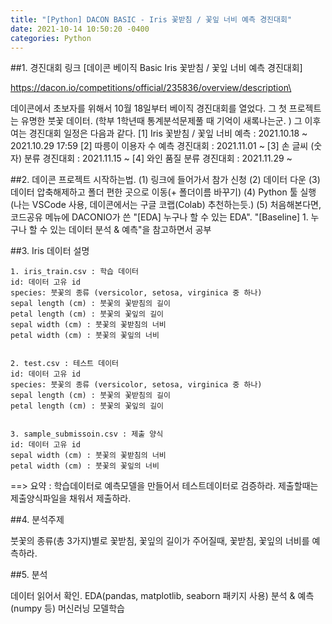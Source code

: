 ```yaml
---
title: "[Python] DACON BASIC - Iris 꽃받침 / 꽃잎 너비 예측 경진대회"
date: 2021-10-14 10:50:20 -0400
categories: Python
---
```


##1. 경진대회 링크
[데이콘 베이직 Basic Iris 꽃받침 / 꽃잎 너비 예측 경진대회]

https://dacon.io/competitions/official/235836/overview/description\

데이콘에서 초보자를 위해서 10월 18일부터 베이직 경진대회를 열었다. 그 첫 프로젝트는 유명한 붓꽃 데이터. (학부 1학년때 통계분석문제풀 때 기억이 새록나는군. )
그 이후 여는 경진대회 일정은 다음과 같다.
[1] Iris 꽃받침 / 꽃잎 너비 예측 : 2021.10.18 ~ 2021.10.29 17:59
[2] 따릉이 이용자 수 예측 경진대회 : 2021.11.01 ~
[3] 손 글씨 (숫자) 분류 경진대회 : 2021.11.15 ~
[4] 와인 품질 분류 경진대회 : 2021.11.29 ~

##2. 데이콘 프로젝트 시작하는법.
(1) 링크에 들어가서 참가 신청
(2) 데이터 다운
(3) 데이터 압축해제하고 폴더 편한 곳으로 이동(+ 폴더이름 바꾸기)
(4) Python 툴 실행 (나는 VSCode 사용, 데이콘에서는 구글 코랩(Colab) 추천하는듯.)
(5) 처음해본다면, 코드공유 메뉴에 DACONIO가 쓴 "[EDA] 누구나 할 수 있는 EDA". "[Baseline] 1. 누구나 할 수 있는 데이터 분석 & 예측"을 참고하면서 공부


##3. Iris 데이터 설명

```
1. iris_train.csv : 학습 데이터
id: 데이터 고유 id
species: 붓꽃의 종류 (versicolor, setosa, virginica 중 하나)
sepal length (cm) : 붓꽃의 꽃받침의 길이
petal length (cm) : 붓꽃의 꽃잎의 길이
sepal width (cm) : 붓꽃의 꽃받침의 너비
petal width (cm) : 붓꽃의 꽃잎의 너비


2. test.csv : 테스트 데이터
id: 데이터 고유 id
species: 붓꽃의 종류 (versicolor, setosa, virginica 중 하나)
sepal length (cm) : 붓꽃의 꽃받침의 길이
petal length (cm) : 붓꽃의 꽃잎의 길이


3. sample_submissoin.csv : 제출 양식
id: 데이터 고유 id
sepal width (cm) : 붓꽃의 꽃받침의 너비
petal width (cm) : 붓꽃의 꽃잎의 너비
```

==> 요약 : 학습데이터로 예측모델을 만들어서 테스트데이터로 검증하라. 제출할때는 제출양식파일을 채워서 제출하라.

##4. 분석주제

붓꽃의 종류(총 3가지)별로  꽃받침, 꽃잎의 길이가 주어질때, 꽃받침, 꽃잎의 너비를 예측하라.


##5. 분석

데이터 읽어서 확인.
EDA(pandas, matplotlib, seaborn 패키지 사용)
분석 & 예측(numpy 등)
머신러닝 모델학습


